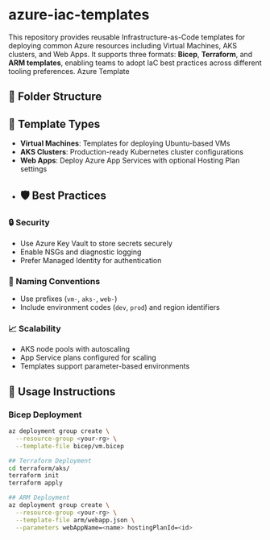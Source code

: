 # azure-iac-templates
This repository provides reusable Infrastructure-as-Code templates for deploying common Azure resources including Virtual Machines, AKS clusters, and Web Apps. It supports three formats: **Bicep**, **Terraform**, and **ARM templates**, enabling teams to adopt IaC best practices across different tooling preferences.
Azure Template
## 🧭 Folder Structure
## 📁 Template Types

- **Virtual Machines**: Templates for deploying Ubuntu-based VMs
- **AKS Clusters**: Production-ready Kubernetes cluster configurations
- **Web Apps**: Deploy Azure App Services with optional Hosting Plan settings
- ## 🛡️ Best Practices

### 🔒 Security
- Use Azure Key Vault to store secrets securely
- Enable NSGs and diagnostic logging
- Prefer Managed Identity for authentication

### 📐 Naming Conventions
- Use prefixes (`vm-`, `aks-`, `web-`)
- Include environment codes (`dev`, `prod`) and region identifiers

### 📈 Scalability
- AKS node pools with autoscaling
- App Service plans configured for scaling
- Templates support parameter-based environments

## 🚀 Usage Instructions

### Bicep Deployment
```bash
az deployment group create \
  --resource-group <your-rg> \
  --template-file bicep/vm.bicep

## Terraform Deployment
cd terraform/aks/
terraform init
terraform apply

## ARM Deployment
az deployment group create \
  --resource-group <your-rg> \
  --template-file arm/webapp.json \
  --parameters webAppName=<name> hostingPlanId=<id>
